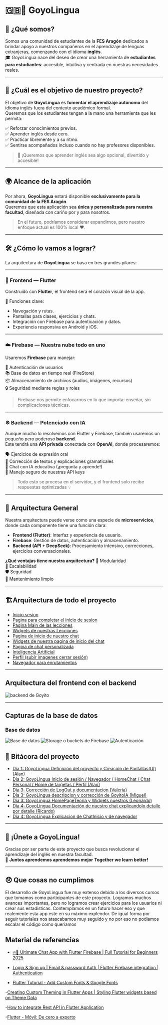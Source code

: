 # 🇬🇧📱 GoyoLingua

## 👋 ¿Qué somos?

Somos una comunidad de estudiantes de la **FES Aragón** dedicados a brindar apoyo a nuestros compañeros en el aprendizaje de lenguas extranjeras, comenzando con el idioma **inglés**.  
🎓 GoyoLingua nace del deseo de crear una herramienta de **estudiantes para estudiantes**: accesible, intuitiva y centrada en nuestras necesidades reales.

---

## 🎯 ¿Cuál es el objetivo de nuestro proyecto?

El objetivo de **GoyoLingua** es **fomentar el aprendizaje autónomo** del idioma inglés fuera del contexto académico formal.  
Queremos que los estudiantes tengan a la mano una herramienta que les permita:

✅ Reforzar conocimientos previos.  
✅ Aprender inglés desde cero.  
✅ Practicar libremente y a su ritmo.  
✅ Sentirse acompañados incluso cuando no hay profesores disponibles.

> 🧠 ¡Queremos que aprender inglés sea algo opcional, divertido y accesible!

---

## 🌍 Alcance de la aplicación

Por ahora, **GoyoLingua** estará disponible **exclusivamente para la comunidad de la FES Aragón**.  
Queremos que esta aplicación sea **única y personalizada para nuestra facultad**, diseñada con cariño por y para nosotros.

> En el futuro, podríamos considerar expandirnos, pero nuestro enfoque actual es 100% local ❤️.

---

## 🛠️ ¿Cómo lo vamos a lograr?

La arquitectura de **GoyoLingua** se basa en tres grandes pilares:

---

### 🎨 Frontend — Flutter

Construido con **Flutter**, el frontend será el corazón visual de la app.

📲 Funciones clave:
- Navegación y rutas.
- Pantallas para clases, ejercicios y chats.
- Integración con Firebase para autenticación y datos.
- Experiencia responsiva en Android y iOS.

---

### ☁️ Firebase — Nuestra nube todo en uno

Usaremos **Firebase** para manejar:

🔐 Autenticación de usuarios  
📚 Base de datos en tiempo real (FireStore)  
📦 Almacenamiento de archivos (audios, imágenes, recursos)  
🔒 Seguridad mediante reglas y roles

> Firebase nos permite enfocarnos en lo que importa: enseñar, sin complicaciones técnicas.

---

### ⚙️ Backend — Potenciado con IA

Aunque mucho lo resolvemos con Flutter y Firebase, también usaremos un pequeño pero poderoso **backend**.  
Este tendrá una **API privada** conectada con **OpenAI**, donde procesaremos:

🗣️ Ejercicios de expresión oral  
📝 Corrección de textos y explicaciones gramaticales  
🤖 Chat con IA educativa (¡pregunta y aprende!)  
🔐 Manejo seguro de nuestras API keys

> Todo esto se procesa en el servidor, y el frontend solo recibe respuestas optimizadas 💡

---

## 🧩 Arquitectura General

Nuestra arquitectura puede verse como una especie de **microservicios**, donde cada componente tiene una función clara:

- **Frontend (Flutter)**: Interfaz y experiencia de usuario.
- **Firebase**: Gestión de datos, autenticación y almacenamiento.
- **Backend (API + DeepSeek)**: Procesamiento intensivo, correcciones, ejercicios conversacionales.

**¿Qué ventajas tiene nuestra arquitectura?**
🧩 Modularidad  
🔁 Escalabilidad  
🛡️ Seguridad  
🧼 Mantenimiento limpio

---

## 🏗️Arquitectura de todo el proyecto
- [Inicio sesion](./DOC/componentes/onBoarding/autenticacion.md)
- [Pagina para completar el inicio de sesion](./DOC/componentes/onBoarding/completar.md)
- [Pagina Main de las lecciones](./DOC/componentes/Lecciones/homePage.md)
- [Widgets de nuestras Lecciones](./DOC/componentes/Lecciones/carga_muestra_leccion.md)
- [Pagina de inicio de nuestro chat](./DOC/componentes/chat_inicio/chatHomePage.md)
- [Widgets de nuestra pagina de inicio del chat](./DOC/componentes/chat_inicio/widgetsHomePAge.md)
- [Pagina de chat personalizada](./DOC/componentes/chat_main/chat.md)
- [Inteligencia Artificial](./DOC/componentes/GoyitoIA/goyitoIA.md)
- [Perfil (subir imagenes cerrar sesión)](./DOC/componentes/perfil/perfil.md)
- [Navegador para enrutamientos](./DOC/componentes/navegador/navegador.md)

---
## Arquitectura del frontend con el backend

![backend de Goyito](./DOC/img/backend.png)

---
## Capturas de la base de datos

### Base de datos
![Base de datos](./DOC/img/Base%20de%20datos.png)
![Storage o buckets de Firebase](./DOC/img/storage.png)
![Autenticación](./DOC/img/auth.png)

## 📘 Bitácora del proyecto

- [Día 1: GoyoLingua Definición del proyecto y Creación de Pantallas(UI) (Alan)](./DOC/bitacora1.md)
- [Día 2: GoyoLingua Inicio de sesión / Navegador / HomeChat / Chat Personal / Home de targetas / Perfil (Alan)](./DOC/bitacora2.md)
- [Día 3: Corrección de LogOut y documentacion (Valeria)](./DOC/bitacora3.md)
- [Día 3: GoyoLingua descripcion y corrección de GoyitoIA (Miguel)](./DOC/bitacora4.md)
- [Día 3: GoyoLingua HomePageTeoria y Widgets nuestros (Leonardo)](./DOC/bitacora5.md)
- [Día 4: GoyoLingua Documentación de nuestro chat explicandolo detalle por detalle (Ricardo)](./DOC/bitacora6.md)
- [Día 4: GoyoLingua Explicacion de ChatInicio y de navegador](./DOC/bitacora7.md)
---
## 🚀 ¡Únete a GoyoLingua!

Gracias por ser parte de este proyecto que busca revolucionar el aprendizaje del inglés en nuestra facultad.  
🌟 **Juntos aprendemos aprendemos mejor**
    **Together we learn better!**

---

## 😞 Que cosas no cumplimos

El desarrollo de GoyoLingua fue muy extenso debido a los diversos cursos que tomamos como participantes de este proyecto. Logramos muchos avances importantes, pero no logramos crear ejercicios para los usuarios ni crear sus estadisticas. Contemplamos en un futuro hacer eso y que realemente esta app este en su máximo explendor.
De igual forma por seguir tutoriales nos atascabamos muy seguido y no por eso no podiamos escalar el código como queriamos

## Material de referencias

- [🔥📱 Ultimate Chat App with Flutter Firebase | Full Tutorial for Beginners 2025](https://www.youtube.com/watch?v=TWUeE6kz3Lo&t=11437s&ab_channel=ShivamGupta)

- [Login & Sign up | Email & password Auth | Flutter Firebase integration | Authentication](https://www.youtube.com/watch?v=7seYBGMPf84&list=PLEFAsRdcqVXet8G5szQEZL0lMZ9zldGHd&ab_channel=FlutterFly)

- [Flutter Tutorial - Add Custom Fonts & Google Fonts](https://www.youtube.com/watch?v=Gf-cyiWlmEI&ab_channel=HeyFlutter%E2%80%A4com)

-[Creating Custom Theming in Flutter Apps | Styling Flutter widgets based on Theme Data](https://www.youtube.com/watch?v=pdEs7BFl49E&ab_channel=vijaycreations)

-[How to integrate Rest API in Flutter Application](https://www.youtube.com/watch?v=p29G-GVzm8g&list=PL7zgwanvi8_OvGhdNt1pwvN2luynjiH1V&index=6&ab_channel=SnippetCoder)

-[Flutter - Móvil: De cero a experto](https://www.udemy.com/course/flutter-cero-a-experto/?srsltid=AfmBOoq3baiRwLIhldMOxdUxOP8pJenZnOCUv3bJUi8eQ5ImgTNDtKOE)